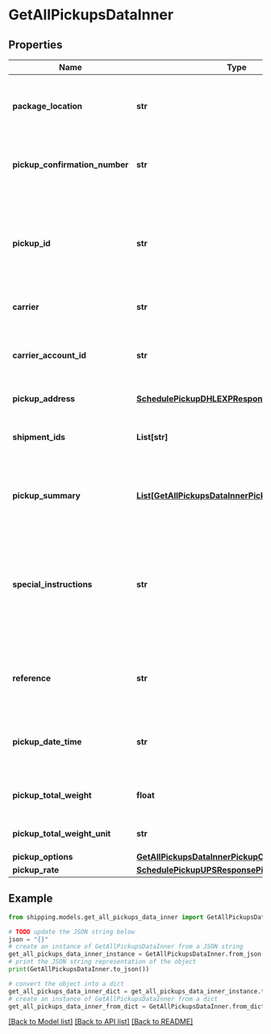 # GetAllPickupsDataInner


## Properties

Name | Type | Description | Notes
------------ | ------------- | ------------- | -------------
**package_location** | **str** | It specifies the location from where packages would be collected. | [optional] 
**pickup_confirmation_number** | **str** | It displays the unique confirmation number of the pickup | [optional] 
**pickup_id** | **str** | It displays the unique pickup Id which can be further used to get scheduled PDF and cancel pdf if required. | [optional] 
**carrier** | **str** | It dispays the carrier | [optional] 
**carrier_account_id** | **str** | It displays the carrier acount id which is used to create the shipment | [optional] 
**pickup_address** | [**SchedulePickupDHLEXPResponsePickupAddress**](SchedulePickupDHLEXPResponsePickupAddress.md) |  | [optional] 
**shipment_ids** | **List[str]** | It indicates the shipmentIds for which pickup is scheduled. | [optional] 
**pickup_summary** | [**List[GetAllPickupsDataInnerPickupSummaryInner]**](GetAllPickupsDataInnerPickupSummaryInner.md) | It displays the package details provided in the request. | [optional] 
**special_instructions** | **str** | It displays additional comments or remarks provided in the request, it would be printed on the scheduled pickup document | [optional] 
**reference** | **str** | It displays any reference information provided in the request. | [optional] 
**pickup_date_time** | **str** | It displays the scheduled pickup date and time (in UTC) | [optional] 
**pickup_total_weight** | **float** | It displays the total package weight. | [optional] 
**pickup_total_weight_unit** | **str** | It displays the weight unit. | [optional] 
**pickup_options** | [**GetAllPickupsDataInnerPickupOptions**](GetAllPickupsDataInnerPickupOptions.md) |  | [optional] 
**pickup_rate** | [**SchedulePickupUPSResponsePickupRate**](SchedulePickupUPSResponsePickupRate.md) |  | [optional] 

## Example

```python
from shipping.models.get_all_pickups_data_inner import GetAllPickupsDataInner

# TODO update the JSON string below
json = "{}"
# create an instance of GetAllPickupsDataInner from a JSON string
get_all_pickups_data_inner_instance = GetAllPickupsDataInner.from_json(json)
# print the JSON string representation of the object
print(GetAllPickupsDataInner.to_json())

# convert the object into a dict
get_all_pickups_data_inner_dict = get_all_pickups_data_inner_instance.to_dict()
# create an instance of GetAllPickupsDataInner from a dict
get_all_pickups_data_inner_from_dict = GetAllPickupsDataInner.from_dict(get_all_pickups_data_inner_dict)
```
[[Back to Model list]](../README.md#documentation-for-models) [[Back to API list]](../README.md#documentation-for-api-endpoints) [[Back to README]](../README.md)


